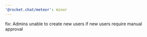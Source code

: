 ```yaml
---
'@rocket.chat/meteor': minor
---
```


fix: Admins unable to create new users if new users require manual approval

